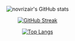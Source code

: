 <div align="center">  

  ![novrizair's GitHub stats](https://github-readme-stats.vercel.app/api?username=novrizair&theme=graywhite&show_icons=true)

  [![GitHub Streak](https://github-readme-streak-stats.herokuapp.com?user=novrizair&theme=graywhite&date_format=M%20j%5B%2C%20Y%5D&card_width=400)](https://git.io/streak-stats)

  [![Top Langs](https://github-readme-stats.vercel.app/api/top-langs/?username=novrizair&card_length=450&layout=compact&theme=graywhite)](https://github.com/novrizair/github-readme-stats)

  <img src="https://komarev.com/ghpvc/?username=novrizair&style=flat-square&color=lightgrey" alt=""/>

</div>

